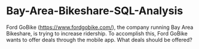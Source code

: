 # Bay-Area-Bikeshare-SQL-Analysis
Ford GoBike (https://www.fordgobike.com/), the company running Bay Area Bikeshare, is trying to increase ridership. To accomplish this, Ford GoBike wants to offer deals through the mobile app. What deals should be offered?
